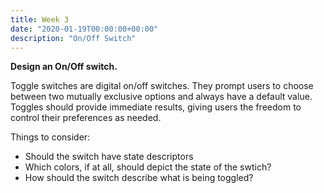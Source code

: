 ```yaml
---
title: Week 3
date: "2020-01-19T00:00:00+00:00"
description: "On/Off Switch"
---
```


**Design an On/Off switch.**

Toggle switches are digital on/off switches. They prompt users to choose between two mutually exclusive options and always have a default value. Toggles should provide immediate results, giving users the freedom to control their preferences as needed.

Things to consider:
- Should the switch have state descriptors
- Which colors, if at all, should depict the state of the swtich?
- How should the switch describe what is being toggled?